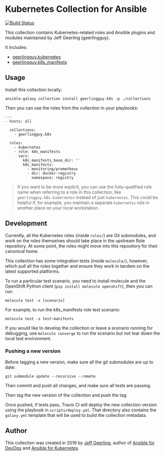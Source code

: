 # Kubernetes Collection for Ansible

[![Build Status](https://travis-ci.com/geerlingguy/ansible-collection-k8s.svg?branch=master)](https://travis-ci.com/geerlingguy/ansible-collection-k8s)

This collection contains Kubernetes-related roles and Ansible plugins and modules maintained by Jeff Geerling (geerlingguy).

It includes:

  - [geerlingguy.kubernetes](https://github.com/geerlingguy/ansible-role-kubernetes)
  - [geerlingguy.k8s_manifests](https://github.com/geerlingguy/ansible-role-k8s_manifests)

## Usage

Install this collection locally:

    ansible-galaxy collection install geerlingguy.k8s -p ./collections

Then you can use the roles from the collection in your playbooks:

    ---
    - hosts: all
    
      collections:
        - geerlingguy.k8s
    
      roles:
        - kubernetes
        - role: k8s_manifests
          vars:
            k8s_manifests_base_dir: ''
            k8s_manifests:
              - monitoring/prometheus
              - dir: docker-registry
                namespace: registry

> If you want to be more explicit, you can use the fully-qualified role name when referring to a role in this collection, like `geerlingguy.k8s.kubernetes` instead of just `kubernetes`. This could be helpful if, for example, you maintain a separate `kubernetes` role in another place on your local workstation.

## Development

Currently, all the Kubernetes roles (inside `roles/`) are Git submodules, and work on the roles themselves should take place in the upstream Role repository. At some point, the roles might move into this repository for their canonical home.

This collection has some integration tests (inside `molecule/`), however, which pull all the roles together and ensure they work in tandem on the latest supported platforms.

To run a particular test scenario, you need to install molecule and the OpenShift Python client (`pip install molecule openshift`), then you can run:

    molecule test -s [scenario]

For example, to run the k8s_manifests role test scenario:

    molecule test -s test-manifests

If you would like to develop the collection or leave a scenario running for debugging, use `molecule converge` to run the scenario but not tear down the local test environment.

### Pushing a new version

Before tagging a new version, make sure all the git submodules are up to date:

    git submodule update --recursive --remote

Then commit and push all changes, and make sure all tests are passing.

Then tag the new version of the collection and push the tag.

Once pushed, if tests pass, Travis CI will deploy the new collection version using the playbook in `scripts/deploy.yml`. That directory also contains the `galaxy.yml` template that will be used to build the collection metadata.

## Author

This collection was created in 2019 by [Jeff Geerling](https://www.jeffgeerling.com/), author of [Ansible for DevOps](https://www.ansiblefordevops.com/) and [Ansible for Kubernetes](https://www.ansibleforkubernetes.com).
